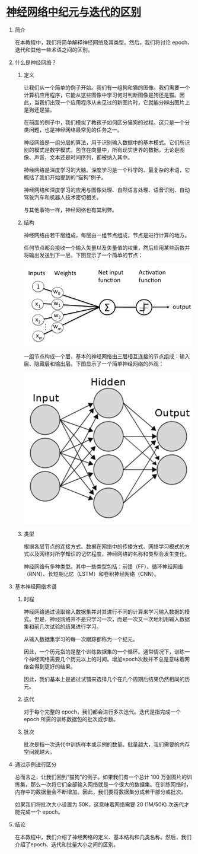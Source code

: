 # [神经网络中纪元与迭代的区别](https://www.baeldung.com/cs/neural-networks-epoch-vs-iteration)

1. 简介

    在本教程中，我们将简单解释神经网络及其类型。然后，我们将讨论 epoch、迭代和其他一些术语之间的区别。

2. 什么是神经网络？

    1. 定义

        让我们从一个简单的例子开始。我们有一组狗和猫的图像。我们需要一个计算机应用程序，它能从这些图像中学习何时判断图像是狗还是猫。因此，当我们出现一个应用程序从未见过的新图片时，它就能分辨出图片上是狗还是猫。

        在前面的例子中，我们模拟了教孩子如何区分猫狗的过程。这只是一个分类问题，也是神经网络最常见的任务之一。

        神经网络是一组分层的算法，用于识别输入数据中的基本模式。它们所识别的模式是数字模式，包含在向量中，所有现实世界的数据，无论是图像、声音、文本还是时间序列，都被纳入其中。

        神经网络是深度学习的大脑。深度学习是一个科学的、最复杂的术语，它概括了我们开始提到的“猫狗”例子。

        神经网络和深度学习的应用与图像处理、自然语言处理、语音识别、自动驾驶汽车和机器人技术密切相关。

        与其他事物一样，神经网络也有其利弊。

    2. 结构

        神经网络由若干层组成，每层由一组节点组成，节点是进行计算的地方。

        任何节点都会接收一个输入矢量以及矢量值的权重，然后应用某些函数并将输出发送到下一层。下图显示了一个简单的节点：

        ![感知器节点](pic/perceptron_node.png)

        一组节点构成一个层，基本的神经网络由三层相互连接的节点组成：输入层、隐藏层和输出层。下图显示了一个简单神经网络的外观：

        ![典型的两层神经网络 输入层不计入层数](pic/A-typical-two-layer-neural-network-Input-layer-does-not-count-as-the-number-of-layers-of-768x687-1.webp)

    3. 类型

        根据各层节点的连接方式、数据在网络中的传播方式、网络学习模式的方式以及网络对所学知识的记忆程度，神经网络的名称和类型会发生变化。

        神经网络有多种类型。其中一些类型包括：前馈（FF）、循环神经网络（RNN）、长短期记忆（LSTM）和卷积神经网络（CNN）。

3. 基本神经网络术语

    1. 时程

        神经网络通过读取输入数据集并对其进行不同的计算来学习输入数据的模式。但是，神经网络并不是只学习一次，而是一次又一次地利用输入数据集和前几次试验的结果进行学习。

        从输入数据集学习的每一次跟踪都称为一个纪元。

        因此，一个历元指的是整个训练数据集的一个循环。通常情况下，训练一个神经网络需要几个历元以上的时间。增加epoch次数并不总是意味着网络会得到更好的结果。

        因此，我们基本上是通过试错来选择几个在几个周期后结果仍然相同的历元。

    2. 迭代

        对于每个完整的 epoch，我们都会进行多次迭代。迭代是指完成一个 epoch 所需的训练数据包的批次或步数。

    3. 批次

        批次是指一次迭代中训练样本或示例的数量。批量越大，我们需要的内存空间就越大。

4. 通过示例进行区分

    总而言之，让我们回到“猫狗”的例子。如果我们有一个总计 100 万张图片的训练集，那么一次将它们全部输入网络就是一个很大的数据集。在训练网络时，内存中的数据量会不断增加。因此，我们要将数据集分成若干部分或批次。

    如果我们将批次大小设置为 50K，这意味着网络需要 20 (1M/50K) 次迭代才能完成一个 epoch。

5. 结论

    在本教程中，我们介绍了神经网络的定义、基本结构和几类名称。然后，我们介绍了epoch、迭代和批量大小之间的区别。
